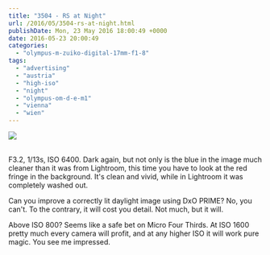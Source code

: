 ```yaml
---
title: "3504 - RS at Night"
url: /2016/05/3504-rs-at-night.html
publishDate: Mon, 23 May 2016 18:00:49 +0000
date: 2016-05-23 20:00:49
categories: 
  - "olympus-m-zuiko-digital-17mm-f1-8"
tags: 
  - "advertising"
  - "austria"
  - "high-iso"
  - "night"
  - "olympus-om-d-e-m1"
  - "vienna"
  - "wien"
---
```

<div class="container">
<div class="center"><a target="_blank" href="https://d25zfm9zpd7gm5.cloudfront.net/1200x1200/2016/20160307_002935_DxO_lr.jpg"><img class="webfeedsFeaturedVisual" src="https://d25zfm9zpd7gm5.cloudfront.net/0600x0600/2016/20160307_002935_DxO_lr.jpg" /></a></div>
</div>
<br />

F3.2, 1/13s, ISO 6400. Dark again, but not only is the blue in the image much cleaner than it was from Lightroom, this time you have to look at the red fringe in the background. It's clean and vivid, while in Lightroom it was completely washed out.

Can you improve a correctly lit daylight image using DxO PRIME? No, you can't. To the contrary, it will cost you detail. Not much, but it will.

Above ISO 800? Seems like a safe bet on Micro Four Thirds. At ISO 1600 pretty much every camera will profit, and at any higher ISO it will work pure magic. You see me impressed.
